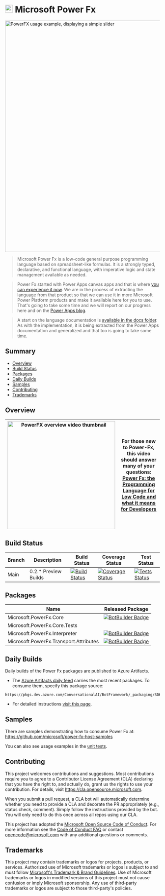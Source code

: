 # <img src="https://user-images.githubusercontent.com/70824102/194465962-481fa7ec-0d42-4037-bdd2-f84710272329.png" width="25"> Microsoft Power Fx

<img alt="PowerFX usage example, displaying a simple slider" src="https://learn.microsoft.com/pt-br/power-platform/power-fx/media/overview/always-live.gif" width="750">

> Microsoft Power Fx is a low-code general purpose programming language based on spreadsheet-like formulas.  It is a strongly typed, declarative, and functional language, with imperative logic and state management available as needed.  

> Power Fx started with Power Apps canvas apps and that is where [you can experience it now](https://powerapps.microsoft.com/en-us/).  We are in the process of extracting the language from that product so that we can use it in more Microsoft Power Platform products and make it available here for you to use.  That's going to take some time and we will report on our progress here and on the [Power Apps blog](https://powerapps.microsoft.com/en-us/blog/).  

> A start on the language documentation is [available in the docs folder](docs/overview.md).  As with the implementation, it is being extracted from the Power Apps documentation and generalized and that too is going to take some time.

## Summary

- [Overview](#overview)
- [Build Status](#build-status)
- [Packages](#packages)
- [Daily Builds](#daily-builds)
- [Samples](#samples)
- [Contributing](#contributing)
- [Trademarks](#trademarks)

## Overview

| [<img width="350" alt="PowerFX overview video thumbnail" src="https://user-images.githubusercontent.com/70824102/194465349-0e78a62c-cebd-4d57-9f3b-df6a371127ee.png">](https://www.youtube-nocookie.com/embed/ik6k89WNjuk) | For those new to Power-Fx, this video should answer many of your questions: <br> [Power Fx: the Programming Language for Low Code and what it means for Developers](https://www.youtube-nocookie.com/embed/ik6k89WNjuk) |
| ---- | ---- |

## Build Status

 | Branch | Description        | Build Status | Coverage Status | Test Status |
 |--------|--------------------|--------------|-----------------|-------------|
 |Main | 0.2.* Preview Builds |[![Build Status](https://dev.azure.com/FuseLabs/SDK_v4/_apis/build/status/PowerFx/PowerFx-signed?branchName=main)](https://dev.azure.com/FuseLabs/SDK_v4/_build/latest?definitionId=1410&branchName=main) |[![Coverage Status](https://coveralls.io/repos/github/microsoft/Power-Fx/badge.svg?branch=main)](https://coveralls.io/github/microsoft/Power-Fx?branch=main) |[![Tests Status](https://fuselabs.visualstudio.com/SDK_v4/_apis/build/status/PowerFx/PowerFx-PR?branchName=main)](https://fuselabs.visualstudio.com/SDK_v4/_build/latest?definitionId=1469&branchName=main)

## Packages

| Name                                  | Released Package |
|---------------------------------------|------------------|
| Microsoft.PowerFx.Core                | [![BotBuilder Badge](https://buildstats.info/nuget/Microsoft.PowerFx.Core?includePreReleases=true&dWidth=70)](https://www.nuget.org/packages/Microsoft.PowerFx.Core/)
| Microsoft.PowerFx.Core.Tests          |                                  |
| Microsoft.PowerFx.Interpreter         | [![BotBuilder Badge](https://buildstats.info/nuget/Microsoft.PowerFx.Interpreter?includePreReleases=true&dWidth=70)](https://www.nuget.org/packages/Microsoft.PowerFx.Interpreter/)
| Microsoft.PowerFx.Transport.Attributes   | [![BotBuilder Badge](https://buildstats.info/nuget/Microsoft.PowerFx.Transport.Attributes?includePreReleases=true&dWidth=70)](https://www.nuget.org/packages/Microsoft.PowerFx.Transport.Attributes/)

## Daily Builds
Daily builds of the Power Fx packages are published to Azure Artifacts. 
- The [Azure Artifacts daily feed](https://dev.azure.com/ConversationalAI/BotFramework/_packaging?_a=feed&feed=SDK) carries the most recent packages. To consume them, specify this package source: 
```
https://pkgs.dev.azure.com/ConversationalAI/BotFramework/_packaging/SDK/nuget/v3/index.json
```

- For detailed instructions [visit this page](dailyBuilds.md).

## Samples
There are samples demonstrating how to consume Power Fx at: https://github.com/microsoft/power-fx-host-samples

You can also see usage examples in the [unit tests](https://github.com/microsoft/Power-Fx/tree/main/src/tests).

## Contributing

This project welcomes contributions and suggestions.  Most contributions require you to agree to a
Contributor License Agreement (CLA) declaring that you have the right to, and actually do, grant us
the rights to use your contribution. For details, visit https://cla.opensource.microsoft.com.

When you submit a pull request, a CLA bot will automatically determine whether you need to provide
a CLA and decorate the PR appropriately (e.g., status check, comment). Simply follow the instructions
provided by the bot. You will only need to do this once across all repos using our CLA.

This project has adopted the [Microsoft Open Source Code of Conduct](https://opensource.microsoft.com/codeofconduct/).
For more information see the [Code of Conduct FAQ](https://opensource.microsoft.com/codeofconduct/faq/) or
contact [opencode@microsoft.com](mailto:opencode@microsoft.com) with any additional questions or comments.

## Trademarks

This project may contain trademarks or logos for projects, products, or services. Authorized use of Microsoft 
trademarks or logos is subject to and must follow 
[Microsoft's Trademark & Brand Guidelines](https://www.microsoft.com/en-us/legal/intellectualproperty/trademarks/usage/general).
Use of Microsoft trademarks or logos in modified versions of this project must not cause confusion or imply Microsoft sponsorship.
Any use of third-party trademarks or logos are subject to those third-party's policies.
